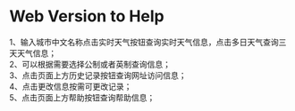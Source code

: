  <h1>Web Version to Help </h1>

<p>
 1、输入城市中文名称点击实时天气按钮查询实时天气信息，点击多日天气查询三天天气信息；<br/>
 2、可以根据需要选择公制或者英制查询信息；<br/>
 3、点击页面上方历史记录按钮查询网址访问信息；<br/>
 4、点击更改信息按需可更改记录；<br/>
 5、点击页面上方帮助按钮查询帮助信息；<br/>
</p>
